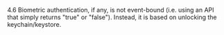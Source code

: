 4.6 Biometric authentication, if any, is not event-bound (i.e. using an API that simply returns "true" or "false"). Instead, it is based on unlocking the keychain/keystore.